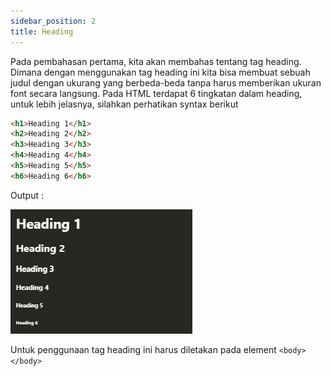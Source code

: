 ```yaml
---
sidebar_position: 2
title: Heading
---
```


Pada pembahasan pertama, kita akan membahas tentang tag heading. Dimana dengan menggunakan tag heading ini kita bisa membuat sebuah judul dengan ukurang yang berbeda-beda tanpa harus memberikan ukuran font secara langsung. Pada HTML terdapat 6 tingkatan dalam heading, untuk lebih jelasnya, silahkan perhatikan syntax berikut

```html title=heading.html
<h1>Heading 1</h1>
<h2>Heading 2</h2>
<h3>Heading 3</h3>
<h4>Heading 4</h4>
<h5>Heading 5</h5>
<h6>Heading 6</h6>
```

Output :

![heading](../../../img/html/heading.jpg)

Untuk penggunaan tag heading ini harus diletakan pada element `<body></body>`